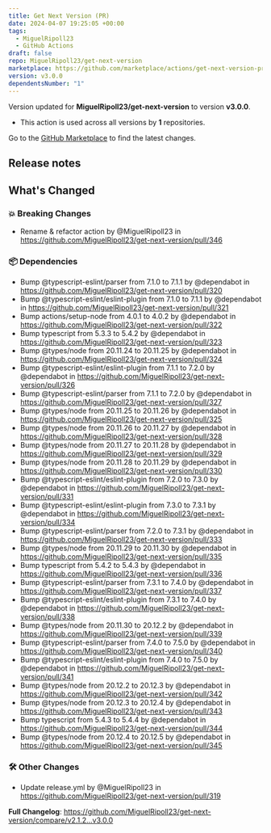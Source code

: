 ```yaml
---
title: Get Next Version (PR)
date: 2024-04-07 19:25:05 +00:00
tags:
  - MiguelRipoll23
  - GitHub Actions
draft: false
repo: MiguelRipoll23/get-next-version
marketplace: https://github.com/marketplace/actions/get-next-version-pr
version: v3.0.0
dependentsNumber: "1"
---
```



Version updated for **MiguelRipoll23/get-next-version** to version **v3.0.0**.
- This action is used across all versions by **1** repositories.

Go to the [GitHub Marketplace](https://github.com/marketplace/actions/get-next-version-pr) to find the latest changes.

## Release notes

<!-- Release notes generated using configuration in .github/release.yml at main -->

## What's Changed
### 💥 Breaking Changes
* Rename & refactor action by @MiguelRipoll23 in https://github.com/MiguelRipoll23/get-next-version/pull/346
### 📦 Dependencies
* Bump @typescript-eslint/parser from 7.1.0 to 7.1.1 by @dependabot in https://github.com/MiguelRipoll23/get-next-version/pull/320
* Bump @typescript-eslint/eslint-plugin from 7.1.0 to 7.1.1 by @dependabot in https://github.com/MiguelRipoll23/get-next-version/pull/321
* Bump actions/setup-node from 4.0.1 to 4.0.2 by @dependabot in https://github.com/MiguelRipoll23/get-next-version/pull/322
* Bump typescript from 5.3.3 to 5.4.2 by @dependabot in https://github.com/MiguelRipoll23/get-next-version/pull/323
* Bump @types/node from 20.11.24 to 20.11.25 by @dependabot in https://github.com/MiguelRipoll23/get-next-version/pull/324
* Bump @typescript-eslint/eslint-plugin from 7.1.1 to 7.2.0 by @dependabot in https://github.com/MiguelRipoll23/get-next-version/pull/326
* Bump @typescript-eslint/parser from 7.1.1 to 7.2.0 by @dependabot in https://github.com/MiguelRipoll23/get-next-version/pull/327
* Bump @types/node from 20.11.25 to 20.11.26 by @dependabot in https://github.com/MiguelRipoll23/get-next-version/pull/325
* Bump @types/node from 20.11.26 to 20.11.27 by @dependabot in https://github.com/MiguelRipoll23/get-next-version/pull/328
* Bump @types/node from 20.11.27 to 20.11.28 by @dependabot in https://github.com/MiguelRipoll23/get-next-version/pull/329
* Bump @types/node from 20.11.28 to 20.11.29 by @dependabot in https://github.com/MiguelRipoll23/get-next-version/pull/330
* Bump @typescript-eslint/eslint-plugin from 7.2.0 to 7.3.0 by @dependabot in https://github.com/MiguelRipoll23/get-next-version/pull/331
* Bump @typescript-eslint/eslint-plugin from 7.3.0 to 7.3.1 by @dependabot in https://github.com/MiguelRipoll23/get-next-version/pull/334
* Bump @typescript-eslint/parser from 7.2.0 to 7.3.1 by @dependabot in https://github.com/MiguelRipoll23/get-next-version/pull/333
* Bump @types/node from 20.11.29 to 20.11.30 by @dependabot in https://github.com/MiguelRipoll23/get-next-version/pull/335
* Bump typescript from 5.4.2 to 5.4.3 by @dependabot in https://github.com/MiguelRipoll23/get-next-version/pull/336
* Bump @typescript-eslint/parser from 7.3.1 to 7.4.0 by @dependabot in https://github.com/MiguelRipoll23/get-next-version/pull/337
* Bump @typescript-eslint/eslint-plugin from 7.3.1 to 7.4.0 by @dependabot in https://github.com/MiguelRipoll23/get-next-version/pull/338
* Bump @types/node from 20.11.30 to 20.12.2 by @dependabot in https://github.com/MiguelRipoll23/get-next-version/pull/339
* Bump @typescript-eslint/parser from 7.4.0 to 7.5.0 by @dependabot in https://github.com/MiguelRipoll23/get-next-version/pull/340
* Bump @typescript-eslint/eslint-plugin from 7.4.0 to 7.5.0 by @dependabot in https://github.com/MiguelRipoll23/get-next-version/pull/341
* Bump @types/node from 20.12.2 to 20.12.3 by @dependabot in https://github.com/MiguelRipoll23/get-next-version/pull/342
* Bump @types/node from 20.12.3 to 20.12.4 by @dependabot in https://github.com/MiguelRipoll23/get-next-version/pull/343
* Bump typescript from 5.4.3 to 5.4.4 by @dependabot in https://github.com/MiguelRipoll23/get-next-version/pull/344
* Bump @types/node from 20.12.4 to 20.12.5 by @dependabot in https://github.com/MiguelRipoll23/get-next-version/pull/345
### 🛠️ Other Changes
* Update release.yml by @MiguelRipoll23 in https://github.com/MiguelRipoll23/get-next-version/pull/319


**Full Changelog**: https://github.com/MiguelRipoll23/get-next-version/compare/v2.1.2...v3.0.0
